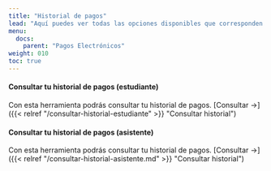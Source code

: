 ```yaml
---
title: "Historial de pagos"
lead: "Aquí puedes ver todas las opciones disponibles que corresponden al historial de pagos"
menu:
  docs:
    parent: "Pagos Electrónicos"
weight: 010
toc: true
---
```


#### Consultar tu historial de pagos (estudiante)

Con esta herramienta podrás consultar tu historial de pagos. [Consultar →]({{< relref "/consultar-historial-estudiante" >}} "Consultar historial")

#### Consultar tu historial de pagos (asistente)

Con esta herramienta podrás consultar tu historial de pagos. [Consultar →]({{< relref "/consultar-historial-asistente.md" >}} "Consultar historial")
